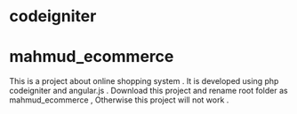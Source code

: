 # codeigniter
# mahmud_ecommerce
This is a project about online shopping system .
It is developed using php codeigniter and angular.js .
Download this project and rename root folder as mahmud_ecommerce  , Otherwise this project will not work .
